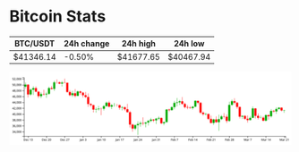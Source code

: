# Bitcoin Stats

BTC/USDT|24h change|24h high|24h low|
|---|---|---|---|
|$41346.14|-0.50%|$41677.65|$40467.94|

<img src="./chart.svg">
